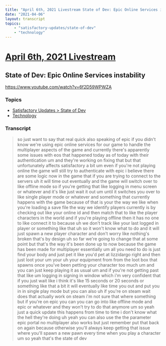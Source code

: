 ```yaml
---
title: "April 6th, 2021 Livestream State of Dev: Epic Online Services instability"
date: "2021-04-06"
layout: transcript
topics:
    - "satisfactory-updates/state-of-dev"
    - "technology"
---
```

# [April 6th, 2021 Livestream](../2021-04-06.md)
## State of Dev: Epic Online Services instability
https://www.youtube.com/watch?v=6f2D59WPWZA

### Topics
* [Satisfactory Updates > State of Dev](../topics/satisfactory-updates/state-of-dev.md)
* [Technology](../topics/technology.md)

### Transcript

> so just want to say that real quick also speaking of epic if you didn't know we're using epic online services for our game to handle the multiplayer aspects of the game and currently there's apparently some issues with eos that happened today as of today with their authentication um and they're working on fixing that but that unfortunately affects satisfactory a bit um even if you're not playing online the game will still try to authenticate with epic i believe there are some logic now in the game that if you are trying to connect to the servers uh it will time out eventually and the game will switch over to like offline mode so if you're getting that like logging in menu screen or whatever and it's like just wait it out um until it switches you over to like single player mode or whatever and something that currently happens with the game because of that is your the way we like when you're loading a save file the way we identify players currently is by checking out like your online id and then match that to like the player characters in the world and if you're playing offline then it has no one to like connect it to because uh we don't track like your last logged in player or something like that uh so it won't know what to do and it will just spawn a new player character and don't worry like nothing's broken that's by design uh so far we're going to change that at some point but that's the way it's been done up to now because the game has been made for multiplayer essentially um all you need to do is just find your body and just pet it like you'd pet at lizzidargo right and then just loot your um your uh your equipment from from the loot box that spawns once you've been petting your character too much um and you can just keep playing it as usual um and if you're not getting past that like um logging in signing in window which i'm very confident that if you just wait like i think it's like 15 seconds or 20 seconds or something like that a bit it will eventually like time you out and put you in in single play mode but you can also uh if you're on steam wait does that actually work on steam i'm not sure that where something but if you're on epic you can you can go into like offline mode and epic or whatever and they won't try to do that anymore um so yeah just a quick update this happens from time to time i don't know what the hell they're doing uh yeah you can also use the the parameter epic portal no multiplayer also works but just remember put that back on again because otherwise you'll always keep getting that issue where you'll spawn a new pawn every time when you play a character um so yeah that's the state of dev
